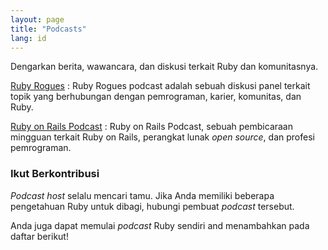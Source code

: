 ```yaml
---
layout: page
title: "Podcasts"
lang: id
---
```


Dengarkan berita, wawancara, dan diskusi terkait Ruby dan komunitasnya.

[Ruby Rogues][rogues]
: Ruby Rogues podcast adalah sebuah diskusi panel terkait topik yang
  berhubungan dengan pemrograman, karier, komunitas, dan Ruby.

[Ruby on Rails Podcast][rorpodcast]
: Ruby on Rails Podcast, sebuah pembicaraan mingguan terkait Ruby on Rails,
  perangkat lunak *open source*, dan profesi pemrograman.

### Ikut Berkontribusi

*Podcast host* selalu mencari tamu. Jika Anda memiliki beberapa pengetahuan
Ruby untuk dibagi, hubungi pembuat *podcast* tersebut.

Anda juga dapat memulai *podcast* Ruby sendiri and menambahkan pada daftar
berikut!

[rorpodcast]: http://5by5.tv/rubyonrails
[rogues]: https://devchat.tv/ruby-rogues
